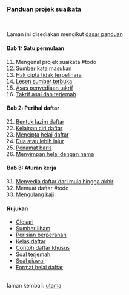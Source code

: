 ---
---

### Panduan projek suaikata
&ensp;  

Laman ini disediakan mengikut [dasar panduan](dasar.md)

#### Bab 1: Satu permulaan

11. Mengenal projek suaikata #todo
12. [Sumber kata masukan](bab/sumber.md)
13. [Hak cipta tidak terpelihara](bab/hak-cipta.md)
14. [Lesen sumber terbuka](bab/lesen.md)
15. [Asas penyediaan takrif](bab/asas.md)
16. [Takrif asal dan terjemah](bab/takrif.md)

#### Bab 2: Perihal daftar

21. [Bentuk lazim daftar](bab/lazim.md)
22. [Kelainan ciri daftar](bab/lain.md)
23. [Mencipta helai daftar](bab/helai.md)
24. [Dua atau lebih lajur](bab/lajur.md)
25. [Penamat baris](bab/baris.md)
26. [Menyimpan helai dengan nama](bab/nama.md)

#### Bab 3: Aturan kerja

31. [Menyedia daftar dari mula hingga akhir](bab/sedia.md)
32. Memuat daftar #todo
33. [Mengulang kaji](bab/ulang-kaji.md)

#### Rujukan

- [Glosari](ruj/glosari.md)
- [Sumber ilham](ruj/ilham.md)
- [Perisian berperanan](ruj/perisian.md)
- [Kelas daftar](ruj/kelas.md)
- [Contoh daftar khusus](ruj/contoh.md)
- [Soal terjemah](ruj/terjemah.md)
- [Soal piawai](ruj/piawai.md)
- [Format helai daftar](ruj/format.md)

&emsp;  
laman kembali: [utama][0]

  [0]: ../index.md

